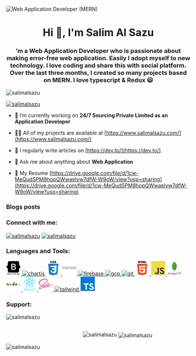 ![Web Application Developer (MERN)](https://media-exp1.licdn.com/dms/image/D5616AQEtbz18wmjI2A/profile-displaybackgroundimage-shrink_350_1400/0/1669094329955?e=1675900800&v=beta&t=tYzN5opIjFn5mv3EUmNvCMfSnKkwB6RJGRNsXgiSanw)

<h1 align="center">Hi 👋, I'm Salim Al Sazu</h1>
<h3 align="center">’m a Web Application Developer who is passionate about making error-free web application. Easily I adopt myself to new technology. I love coding and share this with social platform. Over the last three months, I created so many projects based on MERN. I love typescript & Redux 😃</h3>

<p align="left"> <img src="https://komarev.com/ghpvc/?username=salimalsazu&label=Profile%20views&color=0e75b6&style=flat" alt="salimalsazu" /> </p>

<p align="left"> <a href="https://github.com/ryo-ma/github-profile-trophy"><img src="https://github-profile-trophy.vercel.app/?username=salimalsazu" alt="salimalsazu" /></a> </p>

- 🔭 I’m currently working on **24/7 Sourcing Private Limited as an Application Developer**

- 👨‍💻 All of my projects are available at [https://www.salimalsazu.com/](https://www.salimalsazu.com/)

- 📝 I regularly write articles on [https://dev.to/](https://dev.to/)

- 💬 Ask me about anything about **Web Application**

- 📄 My Resume [https://drive.google.com/file/d/1cw-MeQudSPM8hopQWwaelvw7dfW-W9oW/view?usp=sharing](https://drive.google.com/file/d/1cw-MeQudSPM8hopQWwaelvw7dfW-W9oW/view?usp=sharing)

### Blogs posts
<!-- BLOG-POST-LIST:START -->
<!-- BLOG-POST-LIST:END -->

<h3 align="left">Connect with me:</h3>
<p align="left">
<a href="https://dev.to/salimalsazu" target="blank"><img align="center" src="https://raw.githubusercontent.com/rahuldkjain/github-profile-readme-generator/master/src/images/icons/Social/devto.svg" alt="salimalsazu" height="30" width="40" /></a>
<a href="https://linkedin.com/in/salimalsazu" target="blank"><img align="center" src="https://raw.githubusercontent.com/rahuldkjain/github-profile-readme-generator/master/src/images/icons/Social/linked-in-alt.svg" alt="salimalsazu" height="30" width="40" /></a>
</p>

<h3 align="left">Languages and Tools:</h3>
<p align="left"> <a href="https://getbootstrap.com" target="_blank" rel="noreferrer"> <img src="https://raw.githubusercontent.com/devicons/devicon/master/icons/bootstrap/bootstrap-plain-wordmark.svg" alt="bootstrap" width="40" height="40"/> </a> <a href="https://www.chartjs.org" target="_blank" rel="noreferrer"> <img src="https://www.chartjs.org/media/logo-title.svg" alt="chartjs" width="40" height="40"/> </a> <a href="https://www.w3schools.com/css/" target="_blank" rel="noreferrer"> <img src="https://raw.githubusercontent.com/devicons/devicon/master/icons/css3/css3-original-wordmark.svg" alt="css3" width="40" height="40"/> </a> <a href="https://expressjs.com" target="_blank" rel="noreferrer"> <img src="https://raw.githubusercontent.com/devicons/devicon/master/icons/express/express-original-wordmark.svg" alt="express" width="40" height="40"/> </a> <a href="https://firebase.google.com/" target="_blank" rel="noreferrer"> <img src="https://www.vectorlogo.zone/logos/firebase/firebase-icon.svg" alt="firebase" width="40" height="40"/> </a> <a href="https://cloud.google.com" target="_blank" rel="noreferrer"> <img src="https://www.vectorlogo.zone/logos/google_cloud/google_cloud-icon.svg" alt="gcp" width="40" height="40"/> </a> <a href="https://git-scm.com/" target="_blank" rel="noreferrer"> <img src="https://www.vectorlogo.zone/logos/git-scm/git-scm-icon.svg" alt="git" width="40" height="40"/> </a> <a href="https://www.w3.org/html/" target="_blank" rel="noreferrer"> <img src="https://raw.githubusercontent.com/devicons/devicon/master/icons/html5/html5-original-wordmark.svg" alt="html5" width="40" height="40"/> </a> <a href="https://developer.mozilla.org/en-US/docs/Web/JavaScript" target="_blank" rel="noreferrer"> <img src="https://raw.githubusercontent.com/devicons/devicon/master/icons/javascript/javascript-original.svg" alt="javascript" width="40" height="40"/> </a> <a href="https://www.mongodb.com/" target="_blank" rel="noreferrer"> <img src="https://raw.githubusercontent.com/devicons/devicon/master/icons/mongodb/mongodb-original-wordmark.svg" alt="mongodb" width="40" height="40"/> </a> <a href="https://nodejs.org" target="_blank" rel="noreferrer"> <img src="https://raw.githubusercontent.com/devicons/devicon/master/icons/nodejs/nodejs-original-wordmark.svg" alt="nodejs" width="40" height="40"/> </a> <a href="https://reactjs.org/" target="_blank" rel="noreferrer"> <img src="https://raw.githubusercontent.com/devicons/devicon/master/icons/react/react-original-wordmark.svg" alt="react" width="40" height="40"/> </a> <a href="https://sass-lang.com" target="_blank" rel="noreferrer"> <img src="https://raw.githubusercontent.com/devicons/devicon/master/icons/sass/sass-original.svg" alt="sass" width="40" height="40"/> </a> <a href="https://tailwindcss.com/" target="_blank" rel="noreferrer"> <img src="https://www.vectorlogo.zone/logos/tailwindcss/tailwindcss-icon.svg" alt="tailwind" width="40" height="40"/> </a> <a href="https://www.typescriptlang.org/" target="_blank" rel="noreferrer"> <img src="https://raw.githubusercontent.com/devicons/devicon/master/icons/typescript/typescript-original.svg" alt="typescript" width="40" height="40"/> </a> </p>

<h3 align="left">Support:</h3>
<p><a href="https://ko-fi.com/salimalsazu"> <img align="left" src="https://cdn.ko-fi.com/cdn/kofi3.png?v=3" height="50" width="210" alt="salimalsazu" /></a></p><br><br>

<p><img align="left" src="https://github-readme-stats.vercel.app/api/top-langs?username=salimalsazu&show_icons=true&locale=en&layout=compact" alt="salimalsazu" /></p>

<p>&nbsp;<img align="center" src="https://github-readme-stats.vercel.app/api?username=salimalsazu&show_icons=true&locale=en" alt="salimalsazu" /></p>

<p><img align="center" src="https://github-readme-streak-stats.herokuapp.com/?user=salimalsazu&" alt="salimalsazu" /></p>
